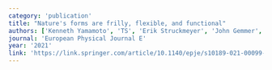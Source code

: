 ```yaml
---
category: 'publication'
title: "Nature's forms are frilly, flexible, and functional"
authors: ['Kenneth Yamamoto', 'TS', 'Erik Struckmeyer', 'John Gemmer', 'Shankar Venkataramani']
journal: 'European Physical Journal E'
year: '2021'
link: 'https://link.springer.com/article/10.1140/epje/s10189-021-00099-6'
---
```

